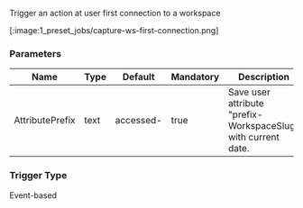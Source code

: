 
Trigger an action at user first connection to a workspace

[:image:1_preset_jobs/capture-ws-first-connection.png]

### Parameters

|Name|Type|Default|Mandatory|Description|
|----|----|-------|---------|-----------|
|AttributePrefix|text|accessed-|true|Save user attribute "prefix-WorkspaceSlug" with current date.|



### Trigger Type
Event-based

